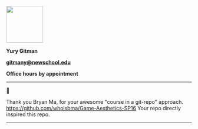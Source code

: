 
<img src="https://github.com/yury-g/Parsons/blob/master/images/BioPhoto.png" width="100">

**Yury Gitman**

**gitmany@newschool.edu**

**Office hours by appointment**






---


👏 

Thank you Bryan Ma, for your awesome "course in a git-repo" approach.  
https://github.com/whoisbma/Game-Aesthetics-SP16 
Your repo directly inspired this repo. 

---
